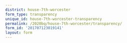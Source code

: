 ```yaml
---
district: house-7th-worcester
form_type: transparency
unique_id: house-7th-worcester-transparency
permalink: /2020bq/house-7th-worcester/transparency/
form_id: '201707123019141'
layout: form
---
```

